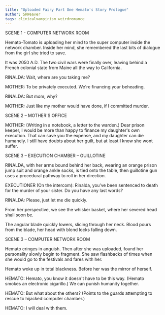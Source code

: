 ```yaml
---
title: "Uploaded Fairy Part One Hemato's Story Prologue"
author: SRWeaver
tags: clinicalvampirism weirdromance
---
```

SCENE 1 - COMPUTER NETWORK ROOM

Hemato-Tomato is uploading her mind to the super computer inside the network chamber. Inside her mind, she remembered the last bits of dialogue from the girl she tried to save.

It was 2050 A.D. The two civil wars were finally over, leaving behind a French colonial state from Maine all the way to California.

RINALDA: Wait, where are you taking me?

MOTHER: To be privately executed. We're financing your beheading.

RINALDA: But mom, why?

MOTHER: Just like my mother would have done, if I committed murder.

SCENE 2 – MOTHER'S OFFICE

MOTHER: (Writing in a notebook, a letter to the warden.) Dear prison keeper, I would be more than happy to finance my daughter's own execution. That can save you the expense, and my daughter can die humanely. I still have doubts about her guilt, but at least I know she wont suffer.

SCENE 3 – EXECUTION CHAMBER – GUILLOTINE

RINALDA, with her arms bound behind her back, wearing an orange prison jump suit and orange ankle socks, is tied onto the table, then guillotine gun uses a procedural pathway to roll in her direction.

EXECUTIONER (On the intercom): Rinalda, you've been sentenced to death for the murder of your sister. Do you have any last words?

RINALDA: Please, just let me die quickly.

From her perspective, we see the whisker basket, where her severed head shall soon be.

The angular blade quickly lowers, slicing through her neck. Blood pours from the blade, her head with blond locks falling down.

SCENE 3 – COMPUTER NETWORK ROOM

Hemato cringes in anguish. Then after she was uploaded, found her personality slowly begin to fragment. She saw flashbacks of times when she would go to the festivals and fares with her.

Hemato woke up in total blackness. Before her was the mirror of herself.

HEMATO: Hemato, you know it doesn't have to be this way. (Hemato smokes an electronic cigarillo.) We can punish humanity together.

HEMATO: But what about the others? (Points to the guards attempting to rescue to hijacked computer chamber.)

HEMATO: I will deal with them.
